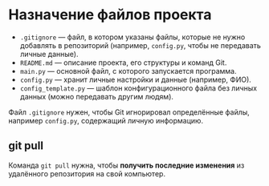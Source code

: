 # Назначение файлов проекта

- `.gitignore` — файл, в котором указаны файлы, которые не нужно добавлять в репозиторий (например, `config.py`, чтобы не передавать личные данные).
- `README.md` — описание проекта, его структуры и команд Git.
- `main.py` — основной файл, с которого запускается программа.
- `config.py` — хранит личные настройки и данные (например, ФИО).
- `config_template.py` — шаблон конфигурационного файла без личных данных (можно передавать другим людям).

Файл `.gitignore` нужен, чтобы Git игнорировал определённые файлы, например `config.py`, содержащий личную информацию.

## git pull
Команда `git pull` нужна, чтобы **получить последние изменения** из удалённого репозитория на свой компьютер.
